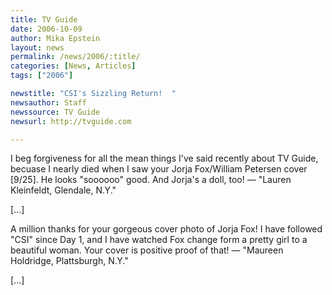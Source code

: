 ```yaml
---
title: TV Guide
date: 2006-10-09
author: Mika Epstein
layout: news
permalink: /news/2006/:title/
categories: [News, Articles]
tags: ["2006"]

newstitle: "CSI's Sizzling Return!  "
newsauthor: Staff  
newssource: TV Guide  
newsurl: http://tvguide.com  

---
```


I beg forgiveness for all the mean things I've said recently about TV Guide, becuase I nearly died when I saw your Jorja Fox/William Petersen cover [9/25]. He looks "soooooo" good. And Jorja's a doll, too! &#8212; "Lauren Kleinfeldt, Glendale, N.Y."

[...]

A million thanks for your gorgeous cover photo of Jorja Fox! I have followed "CSI" since Day 1, and I have watched Fox change form a pretty girl to a beautiful woman. Your cover is positive proof of that! &#8212; "Maureen Holdridge, Plattsburgh, N.Y."

[...]

